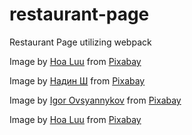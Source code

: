 # restaurant-page
Restaurant Page utilizing webpack

Image by <a href="https://pixabay.com/users/hoaluu-5512970/?utm_source=link-attribution&utm_medium=referral&utm_campaign=image&utm_content=2589577">Hoa Luu</a> from <a href="https://pixabay.com//?utm_source=link-attribution&utm_medium=referral&utm_campaign=image&utm_content=2589577">Pixabay</a>

Image by <a href="https://pixabay.com/users/nadinshlyueva-25667153/?utm_source=link-attribution&utm_medium=referral&utm_campaign=image&utm_content=7046276">Надин Ш</a> from <a href="https://pixabay.com//?utm_source=link-attribution&utm_medium=referral&utm_campaign=image&utm_content=7046276">Pixabay</a>

Image by <a href="https://pixabay.com/users/igorovsyannykov-6222956/?utm_source=link-attribution&utm_medium=referral&utm_campaign=image&utm_content=3007395">Igor Ovsyannykov</a> from <a href="https://pixabay.com//?utm_source=link-attribution&utm_medium=referral&utm_campaign=image&utm_content=3007395">Pixabay</a>

Image by <a href="https://pixabay.com/users/hoaluu-5512970/?utm_source=link-attribution&utm_medium=referral&utm_campaign=image&utm_content=2589575">Hoa Luu</a> from <a href="https://pixabay.com//?utm_source=link-attribution&utm_medium=referral&utm_campaign=image&utm_content=2589575">Pixabay</a>